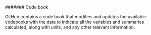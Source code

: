 ####### Code book

GitHub contains a code book that modifies and updates the available codebooks with the data to indicate all the variables and summaries calculated, along with units, and any other relevant information.
